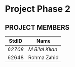 # Project Phase 2

## PROJECT MEMBERS

StdID | Name
------------ | -------------
*62708* | *M Bilal Khan* 
62648 | Rohma Zahid
